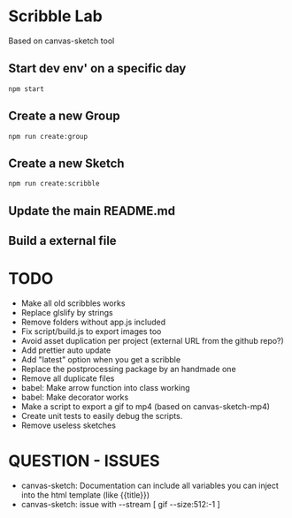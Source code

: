 # Scribble Lab

Based on canvas-sketch tool

## Start dev env' on a specific day

`npm start`

## Create a new Group

`npm run create:group`

## Create a new Sketch

`npm run create:scribble`

## Update the main README.md

## Build a external file

# TODO

- Make all old scribbles works
- Replace glslify by strings
- Remove folders without app.js included
- Fix script/build.js to export images too
- Avoid asset duplication per project (external URL from the github repo?)
- Add prettier auto update
- Add "latest" option when you get a scribble
- Replace the postprocessing package by an handmade one
- Remove all duplicate files
- babel: Make arrow function into class working
- babel: Make decorator works
- Make a script to export a gif to mp4 (based on canvas-sketch-mp4)
- Create unit tests to easily debug the scripts.
- Remove useless sketches


# QUESTION - ISSUES

- canvas-sketch: Documentation can include all variables you can inject into the html template (like {{title}})
- canvas-sketch: issue with --stream [ gif --size:512:-1 ]